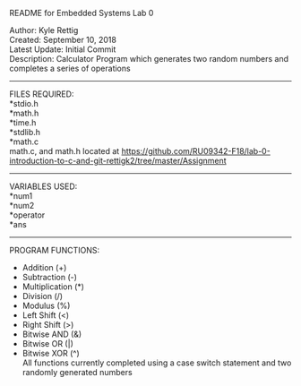 README for Embedded Systems Lab 0  
  
Author: Kyle Rettig  
Created: September 10, 2018  
Latest Update: Initial Commit  
Description: Calculator Program which generates two random numbers and completes a series of operations  
________________________________________________________________________________________________________________________________________  
FILES REQUIRED:  
*stdio.h  
*math.h  
*time.h  
*stdlib.h  
*math.c  
math.c, and math.h located at https://github.com/RU09342-F18/lab-0-introduction-to-c-and-git-rettigk2/tree/master/Assignment  
________________________________________________________________________________________________________________________________________  
VARIABLES USED:  
*num1  
*num2  
*operator  
*ans  
________________________________________________________________________________________________________________________________________  
PROGRAM FUNCTIONS:  
 * Addition (+)  
 * Subtraction (-)  
 * Multiplication (*)  
 * Division (/)  
 * Modulus (%)  
 * Left Shift (<)  
 * Right Shift (>)  
 * Bitwise AND (&)  
 * Bitwise OR (|)  
 * Bitwise XOR (^)  
 All functions currently completed using a case switch statement and two randomly generated numbers  
